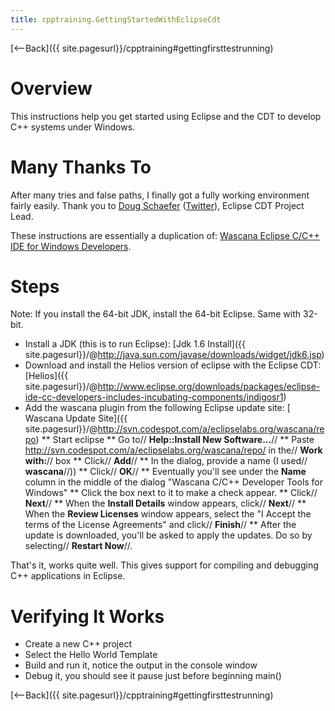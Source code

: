 ```yaml
---
title: cpptraining.GettingStartedWithEclipseCdt
---
```

[<--Back]({{ site.pagesurl}}/cpptraining#gettingfirsttestrunning)

# Overview
This instructions help you get started using Eclipse and the CDT to develop C++ systems under Windows.

# Many Thanks To
After many tries and false paths, I finally got a fully working environment fairly easily. Thank you to [Doug Schaefer](http://cdtdoug.blogspot.com/) ([Twitter](http://twitter.com/dougschaefer)), Eclipse CDT Project Lead.

These instructions are essentially a duplication of: [Wascana Eclipse C/C++ IDE for Windows Developers](http://code.google.com/a/eclipselabs.org/p/wascana/).

# Steps
Note: If you install the 64-bit JDK, install the 64-bit Eclipse. Same with 32-bit.

* Install a JDK (this is to run Eclipse): [Jdk 1.6 Install]({{ site.pagesurl}}/@http://java.sun.com/javase/downloads/widget/jdk6.jsp)
* Download and install the Helios version of eclipse with the Eclipse CDT: [Helios]({{ site.pagesurl}}/@http://www.eclipse.org/downloads/packages/eclipse-ide-cc-developers-includes-incubating-components/indigosr1)
* Add the wascana plugin from the following Eclipse update site: [ Wascana Update Site]({{ site.pagesurl}}/@http://svn.codespot.com/a/eclipselabs.org/wascana/repo)
** Start eclipse
** Go to// **Help::Install New Software...**//
** Paste http://svn.codespot.com/a/eclipselabs.org/wascana/repo/ in the// **Work with:**// box
** Click// **Add**//
** In the dialog, provide a name (I used// **wascana**//))
** Click// **OK**//
** Eventually you'll see under the **Name** column in the middle of the dialog "Wascana C/C++ Developer Tools for Windows"
** Click the box next to it to make a check appear.
** Click// **Next**//
** When the **Install Details** window appears, click// **Next**//
** When the **Review Licenses** window appears, select the "I Accept the terms of the License Agreements" and click// **Finish**//
** After the update is downloaded, you'll be asked to apply the updates. Do so by selecting// **Restart Now**//.

That's it, works quite well. This gives support for compiling and debugging C++ applications in Eclipse.

# Verifying It Works
* Create a new C++ project
* Select the Hello World Template
* Build and run it, notice the output in the console window
* Debug it, you should see it pause just before beginning main()

[<--Back]({{ site.pagesurl}}/cpptraining#gettingfirsttestrunning)
